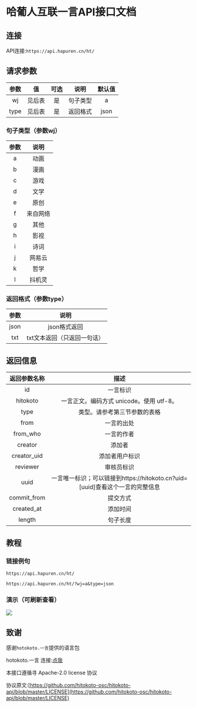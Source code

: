 # 哈葡人互联一言API接口文档

## 连接

API连接:`https://api.hapuren.cn/ht/`

## 请求参数

| 参数 | 值 | 可选 | 说明 | 默认值 |
| :----: | :----: | :----: | :----: | :----: |
| wj | 见后表 | 是 | 句子类型 | a |
| type | 见后表 | 是 | 返回格式 | json |

### 句子类型（参数wj）

| 参数 | 说明 |
| :----: | :----: |
| a | 动画 |
| b | 漫画 |
| c | 游戏 |
| d | 文学 |
| e | 原创 |
| f | 来自网络 |
| g | 其他 |
| h | 影视 |
| i | 诗词 |
| j | 网易云 |
| k | 哲学 |
| l | 抖机灵 |

### 返回格式（参数type）

| 参数 | 说明 |
| :----: | :----: |
| json | json格式返回 |
| txt | txt文本返回（只返回一句话） |

## 返回信息

| 返回参数名称 | 描述 |
| :----: | :----: |
| id           | 一言标识                                                 |
| hitokoto     | 一言正文。编码方式 unicode。使用 utf-8。                      |
| type         | 类型。请参考第三节参数的表格                                    |
| from         | 一言的出处                                                |
| from_who     | 一言的作者                                                |
| creator      | 添加者                                                   |
| creator_uid  | 添加者用户标识                                             |
| reviewer     | 审核员标识                                                |
| uuid         | 一言唯一标识；可以链接到https://hitokoto.cn?uid=[uuid]查看这个一言的完整信息 |
| commit_from  | 提交方式                                                 |
| created_at   | 添加时间                                                 |
| length       | 句子长度                                                 |

## 教程

### 链接例句

`https://api.hapuren.cn/ht/`

`https://api.hapuren.cn/ht/?wj=a&type=json`

### 演示（可刷新查看）

![](https://api.hapuren.cn/ht/)

## 致谢

感谢`hotokoto.一言`提供的语言包

hotokoto.一言 连接:[点我](https://hitokoto.cn/)

本接口遵循寻 Apache-2.0 license 协议

协议原文:[https://github.com/hitokoto-osc/hitokoto-api/blob/master/LICENSE](https://github.com/hitokoto-osc/hitokoto-api/blob/master/LICENSE)